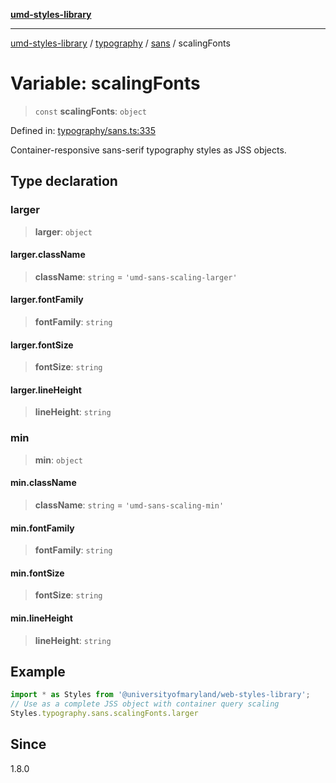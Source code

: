 [**umd-styles-library**](../../../../README.md)

***

[umd-styles-library](../../../../modules.md) / [typography](../../../README.md) / [sans](../README.md) / scalingFonts

# Variable: scalingFonts

> `const` **scalingFonts**: `object`

Defined in: [typography/sans.ts:335](https://github.com/UMD-Digital/design-system/blob/8c958a0419ab79ba8bcba0aabd12f79a69ac5834/packages/styles/source/typography/sans.ts#L335)

Container-responsive sans-serif typography styles as JSS objects.

## Type declaration

### larger

> **larger**: `object`

#### larger.className

> **className**: `string` = `'umd-sans-scaling-larger'`

#### larger.fontFamily

> **fontFamily**: `string`

#### larger.fontSize

> **fontSize**: `string`

#### larger.lineHeight

> **lineHeight**: `string`

### min

> **min**: `object`

#### min.className

> **className**: `string` = `'umd-sans-scaling-min'`

#### min.fontFamily

> **fontFamily**: `string`

#### min.fontSize

> **fontSize**: `string`

#### min.lineHeight

> **lineHeight**: `string`

## Example

```typescript
import * as Styles from '@universityofmaryland/web-styles-library';
// Use as a complete JSS object with container query scaling
Styles.typography.sans.scalingFonts.larger
```

## Since

1.8.0

